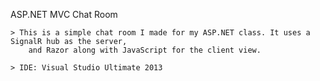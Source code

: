 ASP.NET MVC Chat Room 

	> This is a simple chat room I made for my ASP.NET class. It uses a SignalR hub as the server,
		and Razor along with JavaScript for the client view.
		
	> IDE: Visual Studio Ultimate 2013